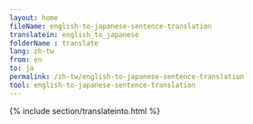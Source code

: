 ```yaml
---
layout: home
fileName: english-to-japanese-sentence-translation
translatein: english_to_japanese
folderName : translate
lang: zh-tw
from: en
to: ja
permalink: /zh-tw/english-to-japanese-sentence-translation
tool: english-to-japanese-sentence-translation
---
```

{% include section/translateinto.html %}